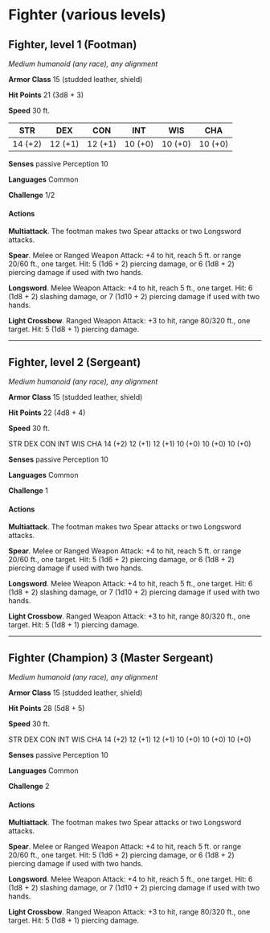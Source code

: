 # Fighter (various levels)

## Fighter, level 1 (Footman)
*Medium humanoid (any race), any alignment*

**Armor Class** 15 (studded leather, shield)

**Hit Points** 21 (3d8 + 3)

**Speed** 30 ft.

**STR**|**DEX**|**CON**|**INT**|**WIS**|**CHA**
-------|-------|-------|-------|-------|-------
14 (+2)|12 (+1)|12 (+1)|10 (+0)|10 (+0)|10 (+0)

**Senses** passive Perception 10

**Languages** Common

**Challenge** 1/2

#### Actions
**Multiattack**. The footman makes two Spear attacks or two Longsword attacks.

**Spear**. Melee or Ranged Weapon Attack: +4 to hit, reach 5 ft. or range 20/60 ft., one target. Hit: 5 (1d6 + 2) piercing damage, or 6 (1d8 + 2) piercing damage if used with two hands.

**Longsword**. Melee Weapon Attack: +4 to hit, reach 5 ft., one target. Hit: 6 (1d8 + 2) slashing damage, or 7 (1d10 + 2) piercing damage if used with two hands.

**Light Crossbow**. Ranged Weapon Attack: +3 to hit, range 80/320 ft., one target. Hit: 5 (1d8 + 1) piercing damage.

--------------

## Fighter, level 2 (Sergeant)
*Medium humanoid (any race), any alignment*

**Armor Class** 15 (studded leather, shield)

**Hit Points** 22 (4d8 + 4)

**Speed** 30 ft.

STR	DEX	CON	INT	WIS	CHA
14 (+2)	12 (+1)	12 (+1)	10 (+0)	10 (+0)	10 (+0)

**Senses** passive Perception 10

**Languages** Common

**Challenge** 1

#### Actions
**Multiattack**. The footman makes two Spear attacks or two Longsword attacks.

**Spear**. Melee or Ranged Weapon Attack: +4 to hit, reach 5 ft. or range 20/60 ft., one target. Hit: 5 (1d6 + 2) piercing damage, or 6 (1d8 + 2) piercing damage if used with two hands.

**Longsword**. Melee Weapon Attack: +4 to hit, reach 5 ft., one target. Hit: 6 (1d8 + 2) slashing damage, or 7 (1d10 + 2) piercing damage if used with two hands.

**Light Crossbow**. Ranged Weapon Attack: +3 to hit, range 80/320 ft., one target. Hit: 5 (1d8 + 1) piercing damage.

--------------

## Fighter (Champion) 3 (Master Sergeant)
*Medium humanoid (any race), any alignment*

**Armor Class** 15 (studded leather, shield)

**Hit Points** 28 (5d8 + 5)

**Speed** 30 ft.

STR	DEX	CON	INT	WIS	CHA
14 (+2)	12 (+1)	12 (+1)	10 (+0)	10 (+0)	10 (+0)

**Senses** passive Perception 10

**Languages** Common

**Challenge** 2

#### Actions
**Multiattack**. The footman makes two Spear attacks or two Longsword attacks.

**Spear**. Melee or Ranged Weapon Attack: +4 to hit, reach 5 ft. or range 20/60 ft., one target. Hit: 5 (1d6 + 2) piercing damage, or 6 (1d8 + 2) piercing damage if used with two hands.

**Longsword**. Melee Weapon Attack: +4 to hit, reach 5 ft., one target. Hit: 6 (1d8 + 2) slashing damage, or 7 (1d10 + 2) piercing damage if used with two hands.

**Light Crossbow**. Ranged Weapon Attack: +3 to hit, range 80/320 ft., one target. Hit: 5 (1d8 + 1) piercing damage.
